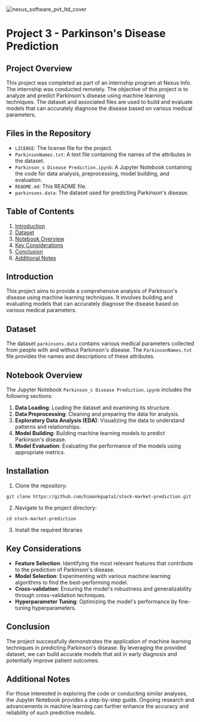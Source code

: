 ![nexus_software_pvt_ltd_cover](https://github.com/Shreyaprasad21/Project-3-AI-ML-Series-Multiple-Disease-Detection-system/assets/142075353/1e542e0d-2db0-41cb-99b7-d8f61c9da7cb)
# Project 3 - Parkinson's Disease Prediction

## Project Overview

This project was completed as part of an internship program at Nexus Info. The internship was conducted remotely. The objective of this project is to analyze and predict Parkinson's disease using machine learning techniques. The dataset and associated files are used to build and evaluate models that can accurately diagnose the disease based on various medical parameters.

## Files in the Repository

- `LICENSE`: The license file for the project.
- `ParkinsonNames.txt`: A text file containing the names of the attributes in the dataset.
- `Parkinson_s Disease Prediction.ipynb`: A Jupyter Notebook containing the code for data analysis, preprocessing, model building, and evaluation.
- `README.md`: This README file.
- `parkinsons.data`: The dataset used for predicting Parkinson's disease.

## Table of Contents

1. [Introduction](#introduction)
2. [Dataset](#dataset)
3. [Notebook Overview](#notebook-overview)
4. [Key Considerations](#key-considerations)
5. [Conclusion](#conclusion)
6. [Additional Notes](#additional-notes)

## Introduction

This project aims to provide a comprehensive analysis of Parkinson's disease using machine learning techniques. It involves building and evaluating models that can accurately diagnose the disease based on various medical parameters.

## Dataset

The dataset `parkinsons.data` contains various medical parameters collected from people with and without Parkinson's disease. The `ParkinsonNames.txt` file provides the names and descriptions of these attributes.

## Notebook Overview

The Jupyter Notebook `Parkinson_s Disease Prediction.ipynb` includes the following sections:

1. **Data Loading**: Loading the dataset and examining its structure.
2. **Data Preprocessing**: Cleaning and preparing the data for analysis.
3. **Exploratory Data Analysis (EDA)**: Visualizing the data to understand patterns and relationships.
4. **Model Building**: Building machine learning models to predict Parkinson's disease.
5. **Model Evaluation**: Evaluating the performance of the models using appropriate metrics.

## Installation
1. Clone the repository:
```
git clone https://github.com/himankgupta1/stock-market-prediction.git
```
2. Navigate to the project directory:
```
cd stock-market-prediction
```
3. Install the required libraries

## Key Considerations

- **Feature Selection**: Identifying the most relevant features that contribute to the prediction of Parkinson's disease.
- **Model Selection**: Experimenting with various machine learning algorithms to find the best-performing model.
- **Cross-validation**: Ensuring the model's robustness and generalizability through cross-validation techniques.
- **Hyperparameter Tuning**: Optimizing the model's performance by fine-tuning hyperparameters.

## Conclusion

The project successfully demonstrates the application of machine learning techniques in predicting Parkinson's disease. By leveraging the provided dataset, we can build accurate models that aid in early diagnosis and potentially improve patient outcomes.

## Additional Notes

For those interested in exploring the code or conducting similar analyses, the Jupyter Notebook provides a step-by-step guide. Ongoing research and advancements in machine learning can further enhance the accuracy and reliability of such predictive models.
